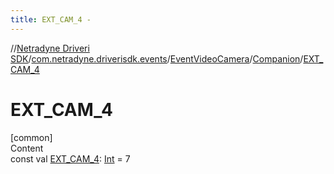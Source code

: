 ```yaml
---
title: EXT_CAM_4 -
---
```

//[Netradyne Driveri SDK](../../../index.md)/[com.netradyne.driverisdk.events](../../index.md)/[EventVideoCamera](../index.md)/[Companion](index.md)/[EXT_CAM_4](-e-x-t_-c-a-m_4.md)



# EXT_CAM_4  
[common]  
Content  
const val [EXT_CAM_4](-e-x-t_-c-a-m_4.md): [Int](https://kotlinlang.org/api/latest/jvm/stdlib/kotlin/-int/index.html) = 7  




